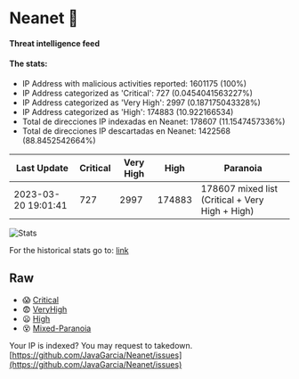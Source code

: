 # Neanet :hocho:
#### Threat intelligence feed
#### The stats:

- IP Address with malicious activities reported: 1601175 (100%)
- IP Address categorized as 'Critical':  727 (0.0454041563227%)
- IP Address categorized as 'Very High':  2997 (0.187175043328%)
- IP Address categorized as 'High':  174883 (10.922166534)
- Total de direcciones IP indexadas en Neanet:  178607 (11.1547457336%)
- Total de direcciones IP descartadas en Neanet:  1422568 (88.8452542664%)

| Last Update | Critical | Very High | High | Paranoia |
| --- | --- | --- | --- | --- |
| 2023-03-20 19:01:41 | 727 | 2997 | 174883 | 178607 mixed list (Critical + Very High + High)|

![Stats](https://docs.google.com/spreadsheets/d/e/2PACX-1vSnaNMIXVabIpDJjufMlzH7poXnshF3mgd8Is1g9ytUEzVsP5my4Trn8f-xkoLLQ38xpL3HtmUexLo6/pubchart?oid=501124687&format=image)

For the historical stats go to: [link](/stats.csv)
## Raw
- :scream: [Critical](https://raw.githubusercontent.com/JavaGarcia/Neanet/master/blacklists/neanet_critical.txt)
- :fearful: [VeryHigh](https://raw.githubusercontent.com/JavaGarcia/Neanet/master/blacklists/neanet_veryHigh.txtt)
- :frowning: [High](https://raw.githubusercontent.com/JavaGarcia/Neanet/master/blacklists/neanet_high.txt)
- :dizzy_face: [Mixed-Paranoia](https://raw.githubusercontent.com/JavaGarcia/Neanet/master/blacklists/neanet_all.txt)


Your IP is indexed? You may request to takedown. [https://github.com/JavaGarcia/Neanet/issues](https://github.com/JavaGarcia/Neanet/issues)



















































































































































































































































































































































































































































































































































































































































































































































































































































































































































































































































































































































































































































































































































































































































































































































































































































































































































































































































































































































































































































































































































































































































































































































































































































































































































































































































































































































































































































































































































































































































































































































































































































































































































































































































































































































































































































































































































































































































































































































































































































































































































































































































































































































































































































































































































































































































































































































































































































































































































































































































































































































































































































































































































































































































































































































































































































































































































































































































































































































































































































































































































































































































































































































































































































































































































































































































































































































































































































































































































































































































































































































































































































































































































































































































































































































































































































































































































































































































































































































































































































































































































































































































































































































































































































































































































































































































































































































































































































































































































































































































































































































































































































































































































































































































































































































































































































































































































































































































































































































































































































































































































































































